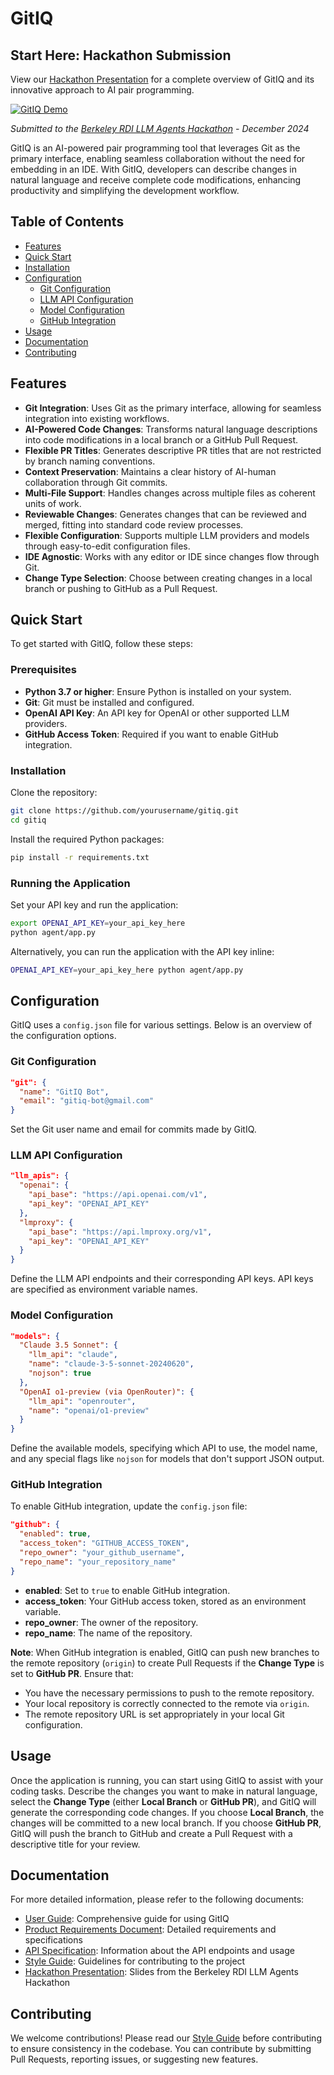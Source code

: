 # GitIQ

## Start Here: Hackathon Submission

View our [Hackathon Presentation](hackathon/slides.html) for a complete overview of GitIQ and its innovative approach to AI pair programming.

[![GitIQ Demo](https://img.youtube.com/vi/9YhMlo8qr2c/0.jpg)](https://www.youtube.com/watch?v=9YhMlo8qr2c)

*Submitted to the [Berkeley RDI LLM Agents Hackathon](https://rdi.berkeley.edu/llm-agents-hackathon/) - December 2024*

GitIQ is an AI-powered pair programming tool that leverages Git as the primary interface, enabling seamless collaboration without the need for embedding in an IDE. With GitIQ, developers can describe changes in natural language and receive complete code modifications, enhancing productivity and simplifying the development workflow.

## Table of Contents

- [Features](#features)
- [Quick Start](#quick-start)
- [Installation](#installation)
- [Configuration](#configuration)
  - [Git Configuration](#git-configuration)
  - [LLM API Configuration](#llm-api-configuration)
  - [Model Configuration](#model-configuration)
  - [GitHub Integration](#github-integration)
- [Usage](#usage)
- [Documentation](#documentation)
- [Contributing](#contributing)

## Features

- **Git Integration**: Uses Git as the primary interface, allowing for seamless integration into existing workflows.
- **AI-Powered Code Changes**: Transforms natural language descriptions into code modifications in a local branch or a GitHub Pull Request.
- **Flexible PR Titles**: Generates descriptive PR titles that are not restricted by branch naming conventions.
- **Context Preservation**: Maintains a clear history of AI-human collaboration through Git commits.
- **Multi-File Support**: Handles changes across multiple files as coherent units of work.
- **Reviewable Changes**: Generates changes that can be reviewed and merged, fitting into standard code review processes.
- **Flexible Configuration**: Supports multiple LLM providers and models through easy-to-edit configuration files.
- **IDE Agnostic**: Works with any editor or IDE since changes flow through Git.
- **Change Type Selection**: Choose between creating changes in a local branch or pushing to GitHub as a Pull Request.

## Quick Start

To get started with GitIQ, follow these steps:

### Prerequisites

- **Python 3.7 or higher**: Ensure Python is installed on your system.
- **Git**: Git must be installed and configured.
- **OpenAI API Key**: An API key for OpenAI or other supported LLM providers.
- **GitHub Access Token**: Required if you want to enable GitHub integration.

### Installation

Clone the repository:

```bash
git clone https://github.com/yourusername/gitiq.git
cd gitiq
```

Install the required Python packages:

```bash
pip install -r requirements.txt
```

### Running the Application

Set your API key and run the application:

```bash
export OPENAI_API_KEY=your_api_key_here
python agent/app.py
```

Alternatively, you can run the application with the API key inline:

```bash
OPENAI_API_KEY=your_api_key_here python agent/app.py
```

## Configuration

GitIQ uses a `config.json` file for various settings. Below is an overview of the configuration options.

### Git Configuration

```json
"git": {
  "name": "GitIQ Bot",
  "email": "gitiq-bot@gmail.com"
}
```

Set the Git user name and email for commits made by GitIQ.

### LLM API Configuration

```json
"llm_apis": {
  "openai": {
    "api_base": "https://api.openai.com/v1",
    "api_key": "OPENAI_API_KEY"
  },
  "lmproxy": {
    "api_base": "https://api.lmproxy.org/v1",
    "api_key": "OPENAI_API_KEY"
  }
}
```

Define the LLM API endpoints and their corresponding API keys. API keys are specified as environment variable names.

### Model Configuration

```json
"models": {
  "Claude 3.5 Sonnet": {
    "llm_api": "claude",
    "name": "claude-3-5-sonnet-20240620",
    "nojson": true
  },
  "OpenAI o1-preview (via OpenRouter)": {
    "llm_api": "openrouter",
    "name": "openai/o1-preview"
  }
}
```

Define the available models, specifying which API to use, the model name, and any special flags like `nojson` for models that don't support JSON output.

### GitHub Integration

To enable GitHub integration, update the `config.json` file:

```json
"github": {
  "enabled": true,
  "access_token": "GITHUB_ACCESS_TOKEN",
  "repo_owner": "your_github_username",
  "repo_name": "your_repository_name"
}
```

- **enabled**: Set to `true` to enable GitHub integration.
- **access_token**: Your GitHub access token, stored as an environment variable.
- **repo_owner**: The owner of the repository.
- **repo_name**: The name of the repository.

**Note**: When GitHub integration is enabled, GitIQ can push new branches to the remote repository (`origin`) to create Pull Requests if the **Change Type** is set to **GitHub PR**. Ensure that:

- You have the necessary permissions to push to the remote repository.
- Your local repository is correctly connected to the remote via `origin`.
- The remote repository URL is set appropriately in your local Git configuration.

## Usage

Once the application is running, you can start using GitIQ to assist with your coding tasks. Describe the changes you want to make in natural language, select the **Change Type** (either **Local Branch** or **GitHub PR**), and GitIQ will generate the corresponding code changes. If you choose **Local Branch**, the changes will be committed to a new local branch. If you choose **GitHub PR**, GitIQ will push the branch to GitHub and create a Pull Request with a descriptive title for your review.

## Documentation

For more detailed information, please refer to the following documents:

- [User Guide](UserGuide.md): Comprehensive guide for using GitIQ
- [Product Requirements Document](PRD.md): Detailed requirements and specifications
- [API Specification](API.md): Information about the API endpoints and usage
- [Style Guide](Style_Guide.md): Guidelines for contributing to the project
- [Hackathon Presentation](https://shapor.github.io/gitiq/hackathon/slides.html): Slides from the Berkeley RDI LLM Agents Hackathon

## Contributing

We welcome contributions! Please read our [Style Guide](Style_Guide.md) before contributing to ensure consistency in the codebase. You can contribute by submitting Pull Requests, reporting issues, or suggesting new features.

